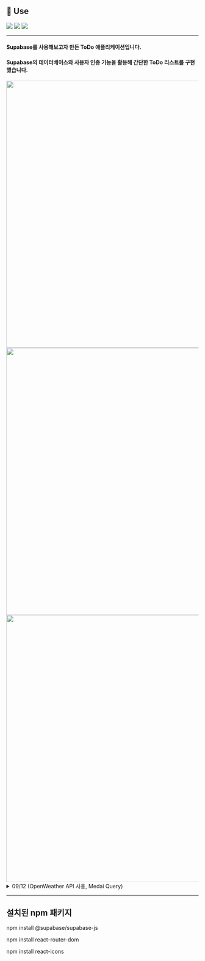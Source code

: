 ## 📍 Use
<p>
  <img src="https://img.shields.io/badge/React-61DAFB?style=for-the-badge&logo=React&logoColor=white">
  <img src="https://img.shields.io/badge/ReactRouter-CA4245?style=for-the-badge&logo=ReactRouter&logoColor=white">
  <img src="https://img.shields.io/badge/Supabase-3FCF8E?style=for-the-badge&logo=Supabase&logoColor=white">
</p>

---

#### Supabase를 사용해보고자 만든 ToDo 애플리케이션입니다. 
#### Supabase의 데이터베이스와 사용자 인증 기능을 활용해 간단한 ToDo 리스트를 구현했습니다.
<img src="https://github.com/user-attachments/assets/03c10f74-ddde-4ce2-8a5b-2b406344f951" width='700' />
<img src="https://github.com/user-attachments/assets/2c43d542-f2e1-4bf3-8b17-582e96a0fa20" width='700' />
<img src="https://github.com/user-attachments/assets/d8687ed6-e2f6-436c-a27f-b2585f03009c" width='700' />

<details>
<summary>09/12 (OpenWeather API 사용, Medai Query) </summary>

![1](https://github.com/user-attachments/assets/683d3a47-5f5c-4179-94d8-e605e406adc8)

![2](https://github.com/user-attachments/assets/ed4920f4-1863-4be5-ae8f-54d0a64d7913)
</details>

---
## 설치된 npm 패키지

npm install @supabase/supabase-js

npm install react-router-dom

npm install react-icons
